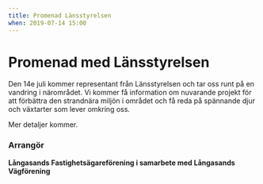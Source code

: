```yaml
---
title: Promenad Länsstyrelsen
when: 2019-07-14 15:00 
---
```

<h1 class="aligncenter">Promenad med Länsstyrelsen</h1>
Den 14e juli kommer representant från Länsstyrelsen och tar oss runt på en vandring i närområdet. Vi kommer få information om nuvarande projekt för att förbättra den strandnära miljön i området och få reda på spännande djur och växtarter som lever omkring oss. 

Mer detaljer kommer. 

<h3>Arrangör</h3>
<strong>Långasands Fastighetsägareförening i samarbete med Långasands Vägförening</strong>

&nbsp;